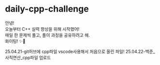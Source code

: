 # daily-cpp-challenge

안녕!  
오늘부터 C++ 실력 향상을 위해 시작했어!  
매일 한 문제씩 풀고, 풀이 과정을 공유하려고 해.  
화이팅! ✨🚀

25.04.21-git허브에 cpp파일 vscode사용해서 처음으로 올린 파일!
25.04.22-백준_사칙연산_cpp파일 업로드